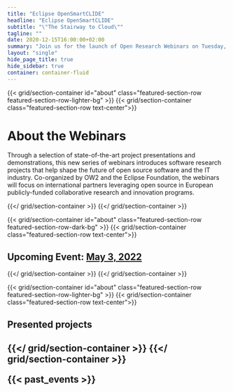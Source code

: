 ```yaml
---
title: "Eclipse OpenSmartCLIDE"
headline: "Eclipse OpenSmartCLIDE"
subtitle: "\"The Stairway to Cloud\""
tagline: ""
date: 2020-12-15T16:00:00+02:00
summary: "Join us for the launch of Open Research Webinars on Tuesday, December 15, 2020 at 16:00"
layout: "single"
hide_page_title: true
hide_sidebar: true
container: container-fluid
---
```


{{< grid/section-container id="about" class="featured-section-row featured-section-row-lighter-bg" >}}
{{< grid/section-container class="featured-section-row text-center">}}
<h1>About the Webinars</h1>
Through a selection of state-of-the-art project presentations and demonstrations, this new series of webinars introduces software research projects that help shape the future of open source software and the IT industry. Co-organized by OW2 and the Eclipse Foundation, the webinars will focus on international partners leveraging open source in European publicly-funded collaborative research and innovation programs.

{{</ grid/section-container >}}
{{</ grid/section-container >}}

{{< grid/section-container id="about" class="featured-section-row featured-section-row-dark-bg" >}}
{{< grid/section-container class="featured-section-row text-center">}}

<h2>Upcoming Event: <a href="2022/may"> May 3, 2022</h2></a>
<!--
<a href="https://eclipse.org/steady" target="_blank"><img src="2022/january/images/steady.png" width="200" alt="Steady"></a>
<a href="https://www.sat4j.org/" target="_blank"><img src="2022/january/images/sat4j.png" width="200" alt="Sat4j"></a>
-->

{{</ grid/section-container >}}
{{</ grid/section-container >}}



{{< grid/section-container id="about" class="featured-section-row featured-section-row-lighter-bg" >}}
{{< grid/section-container class="featured-section-row text-center">}}
<h2>Presented projects<h2>

{{</ grid/section-container >}}
{{</ grid/section-container >}}

{{< past_events >}}
